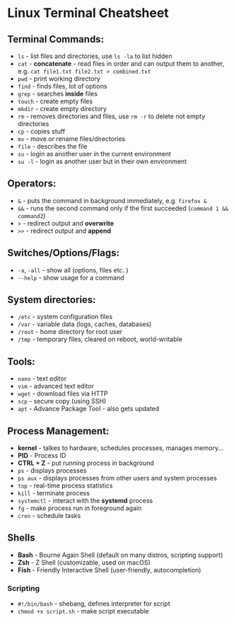 # Linux Terminal Cheatsheet

## Terminal Commands:
- `ls` - list files and directories, use `ls -la` to list hidden
- `cat` - **concatenate** - read files in order and can output them to another, e.g. `cat file1.txt file2.txt > combined.txt`
- `pwd` - print working directory
- `find` - finds files, lot of options
- `grep` - searches **inside** files
- `touch` - create empty files
- `mkdir` - create empty directory
- `rm` - removes directories and files, use `rm -r` to delete not empty directories
- `cp` - copies stuff
- `mv` - move or rename files/directories
- `file` - describes the file
- `su` - login as another user in the current environment
- `su -l` - login as another user but in their own environment

## Operators:
- `&` - puts the command in background immediately, e.g. `firefox &`
- `&&` - runs the second command only if the first succeeded (`command 1 && command2`)
- `>` - redirect output and **overwrite**
- `>>` - redirect output and **append**

## Switches/Options/Flags:
- `-a`, `-all` - show all (options, files etc. )
- `--help` - show usage for a command

## System directories:
- `/etc` - system configuration files
- `/var` - variable data (logs, caches, databases)
- `/root` - home directory for root user
- `/tmp` - temporary files, cleared on reboot, world-writable

## Tools:
- `nano` - text editor
- `vim` - advanced text editor
- `wget` - download files via HTTP
- `scp` - secure copy (using SSH)
- `apt` - Advance Package Tool - also gets updated

## Process Management:
- **kernel** - talkes to hardware, schedules processes, manages memory...
- **PID** - Process ID
- **CTRL + Z** - put running process in background
- `ps` - displays processes
- `ps aux` - displays processes from other users and system processes
- `top` - real-time process statistics
- `kill` - terminate process
- `systemctl` - interact with the **systemd** process
- `fg` - make process run in foreground again
- `cron` - schedule tasks

## Shells
- **Bash** - Bourne Again Shell (default on many distros, scripting support)
- **Zsh** - Z Shell (customizable, used on macOS)
- **Fish** - Friendly Interactive Shell (user-friendly, autocompletion)

### Scripting
- `#!/bin/bash` - shebang, defines interpreter for script
- `chmod +x script.sh` - make script executable